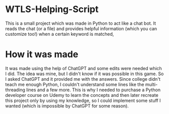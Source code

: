 # WTLS-Helping-Script
This is a small project which was made in Python to act like a chat bot. It reads the chat (or a file) and provides helpful information (which you can customize too!) when a certain keyword is matched,

# How it was made
It was made using the help of ChatGPT and some edits were needed which I did. The idea was mine, but I didn't know if it was possible in this game. So I asked ChatGPT and it provided me with the answers. Since college didn't teach me enough Python, I couldn't understand some lines like the multi-threading lines and a few more. This is why I needed to purchase a Python developer course on Udemy to learn the concepts and then later recreate this project only by using my knowledge, so I could implement some stuff I wanted (which is impossible by ChatGPT for some reason).
